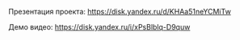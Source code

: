 Презентация проекта: https://disk.yandex.ru/d/KHAa51neYCMiTw

Демо видео: https://disk.yandex.ru/i/xPsBlblq-D9quw
